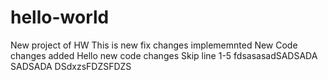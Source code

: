 # hello-world
New project of HW
This is new fix changes implememnted
New Code changes added
Hello new code changes
Skip line 1-5
fdsasasadSADSADA
SADSADA
DSdxzsFDZSFDZS
